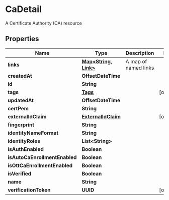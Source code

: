 

# CaDetail

A Certificate Authority (CA) resource

## Properties

| Name | Type | Description | Notes |
|------------ | ------------- | ------------- | -------------|
|**links** | [**Map&lt;String, Link&gt;**](Link.md) | A map of named links |  |
|**createdAt** | **OffsetDateTime** |  |  |
|**id** | **String** |  |  |
|**tags** | [**Tags**](Tags.md) |  |  [optional] |
|**updatedAt** | **OffsetDateTime** |  |  |
|**certPem** | **String** |  |  |
|**externalIdClaim** | [**ExternalIdClaim**](ExternalIdClaim.md) |  |  [optional] |
|**fingerprint** | **String** |  |  |
|**identityNameFormat** | **String** |  |  |
|**identityRoles** | **List&lt;String&gt;** |  |  |
|**isAuthEnabled** | **Boolean** |  |  |
|**isAutoCaEnrollmentEnabled** | **Boolean** |  |  |
|**isOttCaEnrollmentEnabled** | **Boolean** |  |  |
|**isVerified** | **Boolean** |  |  |
|**name** | **String** |  |  |
|**verificationToken** | **UUID** |  |  [optional] |



